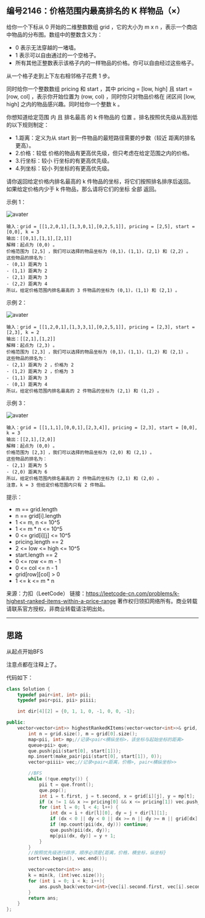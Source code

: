 ## 编号2146：价格范围内最高排名的 K 样物品（×）

给你一个下标从 0 开始的二维整数数组 grid ，它的大小为 m x n ，表示一个商店中物品的分布图。数组中的整数含义为：

* 0 表示无法穿越的一堵墙。
* 1 表示可以自由通过的一个空格子。
* 所有其他正整数表示该格子内的一样物品的价格。你可以自由经过这些格子。

从一个格子走到上下左右相邻格子花费 1 步。

同时给你一个整数数组 pricing 和 start ，其中 pricing = [low, high] 且 start = [row, col] ，表示你开始位置为 (row, col) ，同时你只对物品价格在 闭区间 [low, high] 之内的物品感兴趣。同时给你一个整数 k 。

你想知道给定范围 内 且 排名最高 的 k 件物品的 位置 。排名按照优先级从高到低的以下规则制定：

* 1.距离：定义为从 start 到一件物品的最短路径需要的步数（较近 距离的排名更高）。
* 2.价格：较低 价格的物品有更高优先级，但只考虑在给定范围之内的价格。
* 3.行坐标：较小 行坐标的有更高优先级。
* 4.列坐标：较小 列坐标的有更高优先级。

请你返回给定价格内排名最高的 k 件物品的坐标，将它们按照排名排序后返回。如果给定价格内少于 k 件物品，那么请将它们的坐标 全部 返回。


示例 1：

![avater](https://assets.leetcode.com/uploads/2021/12/16/example1drawio.png)

```
输入：grid = [[1,2,0,1],[1,3,0,1],[0,2,5,1]], pricing = [2,5], start = [0,0], k = 3
输出：[[0,1],[1,1],[2,1]]
解释：起点为 (0,0) 。
价格范围为 [2,5] ，我们可以选择的物品坐标为 (0,1)，(1,1)，(2,1) 和 (2,2) 。
这些物品的排名为：
- (0,1) 距离为 1
- (1,1) 距离为 2
- (2,1) 距离为 3
- (2,2) 距离为 4
所以，给定价格范围内排名最高的 3 件物品的坐标为 (0,1)，(1,1) 和 (2,1) 。
```
示例 2：

![avater](https://assets.leetcode.com/uploads/2021/12/16/example2drawio1.png)

```
输入：grid = [[1,2,0,1],[1,3,3,1],[0,2,5,1]], pricing = [2,3], start = [2,3], k = 2
输出：[[2,1],[1,2]]
解释：起点为 (2,3) 。
价格范围为 [2,3] ，我们可以选择的物品坐标为 (0,1)，(1,1)，(1,2) 和 (2,1) 。
这些物品的排名为： 
- (2,1) 距离为 2 ，价格为 2
- (1,2) 距离为 2 ，价格为 3
- (1,1) 距离为 3
- (0,1) 距离为 4
所以，给定价格范围内排名最高的 2 件物品的坐标为 (2,1) 和 (1,2) 。
```
示例 3：

![avater](https://assets.leetcode.com/uploads/2021/12/30/example3.png)

```
输入：grid = [[1,1,1],[0,0,1],[2,3,4]], pricing = [2,3], start = [0,0], k = 3
输出：[[2,1],[2,0]]
解释：起点为 (0,0) 。
价格范围为 [2,3] ，我们可以选择的物品坐标为 (2,0) 和 (2,1) 。
这些物品的排名为：
- (2,1) 距离为 5
- (2,0) 距离为 6
所以，给定价格范围内排名最高的 2 件物品的坐标为 (2,1) 和 (2,0) 。
注意，k = 3 但给定价格范围内只有 2 件物品。
```
提示：

* m == grid.length
* n == grid[i].length
* 1 <= m, n <= 10^5
* 1 <= m * n <= 10^5
* 0 <= grid[i][j] <= 10^5
* pricing.length == 2
* 2 <= low <= high <= 10^5
* start.length == 2
* 0 <= row <= m - 1
* 0 <= col <= n - 1
* grid[row][col] > 0
* 1 <= k <= m * n

来源：力扣（LeetCode）
链接：https://leetcode-cn.com/problems/k-highest-ranked-items-within-a-price-range
著作权归领扣网络所有。商业转载请联系官方授权，非商业转载请注明出处。

---
## 思路

从起点开始BFS

注意点都在注释上了。

代码如下：
```c++
class Solution {
    typedef pair<int, int> pii;
    typedef pair<pii, pii> piiii;

    int dir[4][2] = {0, 1, 1, 0, -1, 0, 0, -1};

public:
    vector<vector<int>> highestRankedKItems(vector<vector<int>>& grid, vector<int>& pricing, vector<int>& start, int k) {
        int n = grid.size(), m = grid[0].size();
        map<pii, int> mp;//记录<pair<横纵坐标>，该坐标与起始坐标的距离>
        queue<pii> que;
        que.push(pii(start[0], start[1]));
        mp.insert(make_pair(pii(start[0], start[1]), 0));
        vector<piiii> vec;//记录<pair<距离，价格>, pair<横纵坐标>>

        //BFS
        while (!que.empty()) {
            pii t = que.front(); 
            que.pop();
            int i = t.first, j = t.second, x = grid[i][j], y = mp[t];
            if (x != 1 && x >= pricing[0] && x <= pricing[1]) vec.push_back(piiii(pii(y, x), pii(i, j)));
            for (int l = 0; l < 4; l++) {
                int dx = i + dir[l][0], dy = j + dir[l][1];
                if (dx < 0 || dy < 0 || dx >= n || dy >= m || grid[dx][dy] == 0) continue;
                if (mp.count(pii(dx, dy))) continue;
                que.push(pii(dx, dy));
                mp[pii(dx, dy)] = y + 1;
            }
        }
        //按照优先级进行排序，顺序必须是{距离，价格，横坐标，纵坐标}
        sort(vec.begin(), vec.end());

        vector<vector<int>> ans;
        k = min(k, (int)vec.size());
        for (int i = 0; i < k; i++){
            ans.push_back(vector<int>{vec[i].second.first, vec[i].second.second});
        }
        return ans;
    }
};
```
